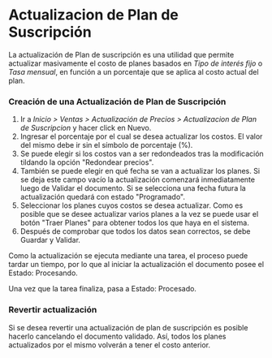 # Actualizacion de Plan de Suscripción

La actualización de Plan de suscripción es una utilidad que permite actualizar masivamente el costo de planes basados en *Tipo de interés fijo* o *Tasa mensual*, en función a un porcentaje que se aplica al costo actual del plan.

### Creación de una Actualización de Plan de Suscripción

1. Ir a *Inicio > Ventas > Actualización de Precios > Actualizacion de Plan de Suscripcion* y hacer click en Nuevo.
2. Ingresar el porcentaje por el cual se desea actualizar los costos. El valor del mismo debe ir sin el símbolo de porcentaje (%).
3. Se puede elegir si los costos van a ser redondeados tras la modificación tildando la opción "Redondear precios".
4. También se puede elegir en qué fecha  se van a actualizar los planes. Si se deja este campo vacío la actualización comenzará inmediatamente luego de Validar el documento. Si se selecciona una fecha futura la actualización quedará con estado "Programado".
5. Seleccionar los planes cuyos costos se desea actualizar. Como es posible que se desee actualizar varios planes a la vez se puede usar el botón "Traer Planes" para obtener todos los que haya en el sistema.
6. Después de comprobar que todos los datos sean correctos, se debe Guardar y Validar.

Como la actualización se ejecuta mediante una tarea, el proceso puede tardar un tiempo, por lo que al iniciar la actualización el documento posee el Estado: Procesando.

Una vez que la tarea finaliza, pasa a Estado: Procesado.

### Revertir actualización

Si se desea revertir una actualización de plan de suscripción es posible hacerlo cancelando el documento validado. Así, todos los planes actualizados por el mismo volverán a tener el costo anterior.
